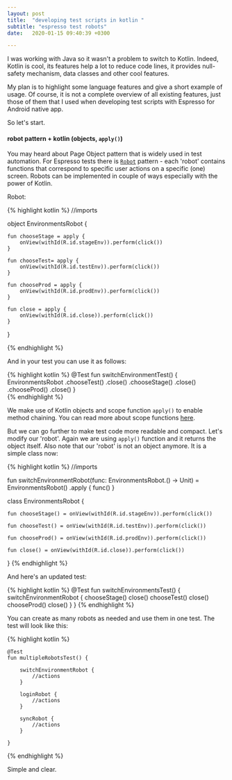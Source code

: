 ```yaml
---
layout: post
title:  "developing test scripts in kotlin "
subtitle: "espresso test robots"
date:   2020-01-15 09:40:39 +0300

---
```


I was working with Java so it wasn't a problem to switch to Kotlin. Indeed, Kotlin is cool, 
its features help a lot to reduce code lines, it provides null-safety mechanism, data classes and other cool features. 

My plan is to highlight some language features and give a short example of usage. Of course, 
it is not a complete overview of all existing features, just those of them that I used when developing test scripts with Espresso for Android native app.

So let's start.

#### robot pattern + kotlin (objects, ```apply()```)

You may heard about Page Object pattern that is widely used in test automation. For Espresso tests there is [```Robot```][robot] pattern - 
each 'robot' contains functions that correspond to specific user actions on a specific (one) screen. Robots can be implemented in 
couple of ways especially with the power of Kotlin.

Robot:

{% highlight kotlin %}
//imports

object EnvironmentsRobot {

    fun chooseStage = apply {
        onView(withId(R.id.stageEnv)).perform(click())
    }

    fun chooseTest= apply {
        onView(withId(R.id.testEnv)).perform(click())
    }

    fun chooseProd = apply {
        onView(withId(R.id.prodEnv)).perform(click())
    }
    
    fun close = apply {
        onView(withId(R.id.close)).perform(click())
    }
    
}

{% endhighlight %}

And in your test you can use it as follows:

{% highlight kotlin %}
    @Test
    fun switchEnvironmentTest() {
        EnvironmentsRobot
            .chooseTest()
            .close()
            .chooseStage()
            .close()
            .chooseProd()
            .close()
    }          
{% endhighlight %}

We make use of Kotlin objects and scope function ```apply()``` to enable method chaining. You can read more about scope functions [here][scope_fn].

But we can go further to make test code more readable and compact. Let's modify our 'robot'. Again we are using ```apply()``` 
function and it returns the object itself. Also note that our 'robot' is not an object anymore. It is a simple class now:

{% highlight kotlin %}
//imports

fun switchEnvironmentRobot(func: EnvironmentsRobot.() -> Unit) = EnvironmentsRobot()
        .apply { func() }

class EnvironmentsRobot {

    fun chooseStage() = onView(withId(R.id.stageEnv)).perform(click())

    fun chooseTest() = onView(withId(R.id.testEnv)).perform(click())

    fun chooseProd() = onView(withId(R.id.prodEnv)).perform(click())

    fun close() = onView(withId(R.id.close)).perform(click())

}
{% endhighlight %}

And here's an updated test:

{% highlight kotlin %}
    @Test
    fun switchEnvironmentsTest() {
        switchEnvironmentRobot {
            chooseStage()
            close()
            chooseTest()
            close()
            chooseProd()
            close()
        }
    }
{% endhighlight %}

You can create as many robots as needed and use them in one test. The test will look like this:

{% highlight kotlin %}

    @Test
    fun multipleRobotsTest() {
    
        switchEnvironmentRobot {
            //actions
        }
        
        loginRobot {
            //actions
        }    
        
        syncRobot {
            //actions
        }      
        
    }

{% endhighlight %}

Simple and clear. 


[robot]: https://academy.realm.io/posts/kau-jake-wharton-testing-robots/
[scope_fn]: https://kotlinlang.org/docs/reference/scope-functions.html